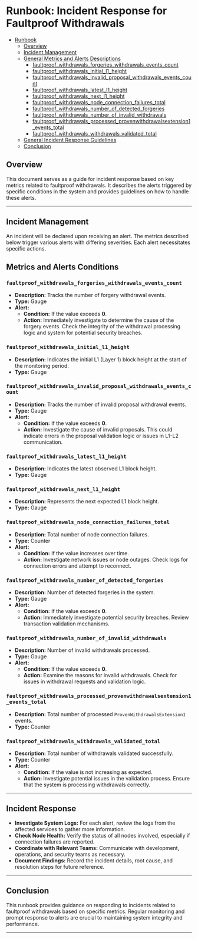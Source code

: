 # Runbook: Incident Response for Faultproof Withdrawals
- [Runbook](#runbook)
    - [Overview](#overview)
    - [Incident Management](#incident-management)
    - [General Metrics and Alerts Descriptions](#general-metrics-and-alerts-descriptions)
        - [faultproof_withdrawals_forgeries_withdrawals_events_count](#faultproof_withdrawals_forgeries_withdrawals_events_count)
        - [faultproof_withdrawals_initial_l1_height](#faultproof_withdrawals_initial_l1_height)
        - [faultproof_withdrawals_invalid_proposal_withdrawals_events_count](#faultproof_withdrawals_invalid_proposal_withdrawals_events_count)
        - [faultproof_withdrawals_latest_l1_height](#faultproof_withdrawals_latest_l1_height)
        - [faultproof_withdrawals_next_l1_height](#faultproof_withdrawals_next_l1_height)
        - [faultproof_withdrawals_node_connection_failures_total](#faultproof_withdrawals_node_connection_failures_total)
        - [faultproof_withdrawals_number_of_detected_forgeries](#faultproof_withdrawals_number_of_detected_forgeries)
        - [faultproof_withdrawals_number_of_invalid_withdrawals](#faultproof_withdrawals_number_of_invalid_withdrawals)
        - [faultproof_withdrawals_processed_provenwithdrawalsextension1_events_total](#faultproof_withdrawals_processed_provenwithdrawalsextension1_events_total)
        - [faultproof_withdrawals_withdrawals_validated_total](#faultproof_withdrawals_withdrawals_validated_total)
    - [General Incident Response Guidelines](#general-incident-response-guidelines)
    - [Conclusion](#conclusion)

## Overview

This document serves as a guide for incident response based on key metrics related to faultproof withdrawals. It describes the alerts triggered by specific conditions in the system and provides guidelines on how to handle these alerts.

---
## Incident Management
An incident will be declared upon receiving an alert. The metrics described below trigger various alerts with differing severities. Each alert necessitates specific actions.

## Metrics and Alerts Conditions

### `faultproof_withdrawals_forgeries_withdrawals_events_count`

- **Description:** Tracks the number of forgery withdrawal events.
- **Type:** Gauge
- **Alert:**
  - **Condition:** If the value exceeds **0**.
  - **Action:** Immediately investigate to determine the cause of the forgery events. Check the integrity of the withdrawal processing logic and system for potential security breaches.

### `faultproof_withdrawals_initial_l1_height`

- **Description:** Indicates the initial L1 (Layer 1) block height at the start of the monitoring period.
- **Type:** Gauge

### `faultproof_withdrawals_invalid_proposal_withdrawals_events_count`

- **Description:** Tracks the number of invalid proposal withdrawal events.
- **Type:** Gauge
- **Alert:**
  - **Condition:** If the value exceeds **0**.
  - **Action:** Investigate the cause of invalid proposals. This could indicate errors in the proposal validation logic or issues in L1-L2 communication.

### `faultproof_withdrawals_latest_l1_height`

- **Description:** Indicates the latest observed L1 block height.
- **Type:** Gauge

### `faultproof_withdrawals_next_l1_height`

- **Description:** Represents the next expected L1 block height.
- **Type:** Gauge

### `faultproof_withdrawals_node_connection_failures_total`

- **Description:** Total number of node connection failures.
- **Type:** Counter
- **Alert:**
  - **Condition:** If the value increases over time.
  - **Action:** Investigate network issues or node outages. Check logs for connection errors and attempt to reconnect.

### `faultproof_withdrawals_number_of_detected_forgeries`

- **Description:** Number of detected forgeries in the system.
- **Type:** Gauge
- **Alert:**
  - **Condition:** If the value exceeds **0**.
  - **Action:** Immediately investigate potential security breaches. Review transaction validation mechanisms.

### `faultproof_withdrawals_number_of_invalid_withdrawals`

- **Description:** Number of invalid withdrawals processed.
- **Type:** Gauge
- **Alert:**
  - **Condition:** If the value exceeds **0**.
  - **Action:** Examine the reasons for invalid withdrawals. Check for issues in withdrawal requests and validation logic.

### `faultproof_withdrawals_processed_provenwithdrawalsextension1_events_total`

- **Description:** Total number of processed `ProvenWithdrawalsExtension1` events.
- **Type:** Counter

### `faultproof_withdrawals_withdrawals_validated_total`

- **Description:** Total number of withdrawals validated successfully.
- **Type:** Counter
- **Alert:**
  - **Condition:** If the value is not increasing as expected.
  - **Action:** Investigate potential issues in the validation process. Ensure that the system is processing withdrawals correctly.

---

## Incident Response

- **Investigate System Logs:** For each alert, review the logs from the affected services to gather more information.
- **Check Node Health:** Verify the status of all nodes involved, especially if connection failures are reported.
- **Coordinate with Relevant Teams:** Communicate with development, operations, and security teams as necessary.
- **Document Findings:** Record the incident details, root cause, and resolution steps for future reference.

---

## Conclusion

This runbook provides guidance on responding to incidents related to faultproof withdrawals based on specific metrics. Regular monitoring and prompt response to alerts are crucial to maintaining system integrity and performance.

---
